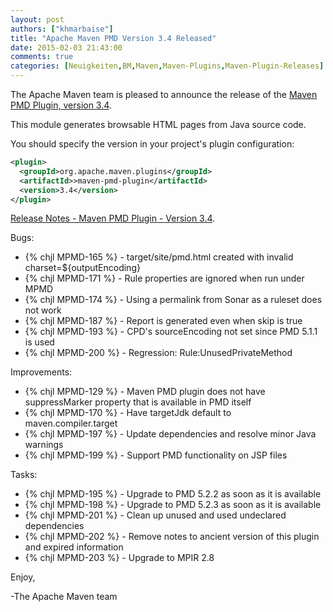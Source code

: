 ```yaml
---
layout: post
authors: ["khmarbaise"]
title: "Apache Maven PMD Version 3.4 Released"
date: 2015-02-03 21:43:00
comments: true
categories: [Neuigkeiten,BM,Maven,Maven-Plugins,Maven-Plugin-Releases]
---
```

The Apache Maven team is pleased to announce the release of the 
[Maven PMD Plugin, version 3.4](https://maven.apache.org/plugins/maven-pmd-plugin/).

This module generates browsable HTML pages from Java source code.

You should specify the version in your project's plugin configuration:

``` xml
<plugin>
  <groupId>org.apache.maven.plugins</groupId>
  <artifactId>>maven-pmd-plugin</artifactId>
  <version>3.4</version>
</plugin>
```

<!-- more -->

[Release Notes - Maven PMD Plugin - Version 3.4](http://jira.codehaus.org/secure/ReleaseNote.jspa?projectId=11140&version=20775).

Bugs:

 * {% chjl MPMD-165 %} - target/site/pmd.html created with invalid charset=${outputEncoding}
 * {% chjl MPMD-171 %} - Rule properties are ignored when run under MPMD
 * {% chjl MPMD-174 %} - Using a permalink from Sonar as a ruleset does not work
 * {% chjl MPMD-187 %} - Report is generated even when skip is true
 * {% chjl MPMD-193 %} - CPD's sourceEncoding not set since PMD 5.1.1 is used
 * {% chjl MPMD-200 %} - Regression: Rule:UnusedPrivateMethod

Improvements:

 * {% chjl MPMD-129 %} - Maven PMD plugin does not have suppressMarker property that is available in PMD itself
 * {% chjl MPMD-170 %} - Have targetJdk default to maven.compiler.target
 * {% chjl MPMD-197 %} - Update dependencies and resolve minor Java warnings
 * {% chjl MPMD-199 %} - Support PMD functionality on JSP files

Tasks:

 * {% chjl MPMD-195 %} - Upgrade to PMD 5.2.2 as soon as it is available
 * {% chjl MPMD-198 %} - Upgrade to PMD 5.2.3 as soon as it is available
 * {% chjl MPMD-201 %} - Clean up unused and used undeclared dependencies
 * {% chjl MPMD-202 %} - Remove notes to ancient version of this plugin and expired information
 * {% chjl MPMD-203 %} - Upgrade to MPIR 2.8

Enjoy,

-The Apache Maven team 
